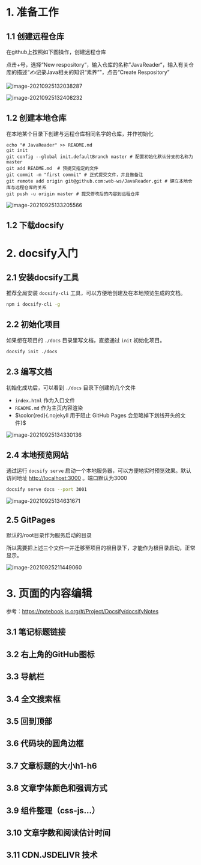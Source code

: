 # 1. 准备工作

## 1.1 创建远程仓库

在github上按照如下图操作，创建远程仓库

点击+号，选择“New respository“，输入仓库的名称”JavaReader“，输入有关仓库的描述“✍记录Java相关的知识“素养””，点击“Create Respository”

![image-20210925132038287](https://i.loli.net/2021/09/25/mYpLePK4EQOGUx6.png)

![image-20210925132408232](https://i.loli.net/2021/09/25/kCp2ODcVmibdJ73.png)

## 1.2 创建本地仓库

在本地某个目录下创建与远程仓库相同名字的仓库，并作初始化

```shell
echo "# JavaReader" >> README.md
git init
git config --global init.defaultBranch master # 配置初始化默认分支的名称为master
git add README.md  # 预提交指定的文件
git commit -m "first commit" # 正式提交文件，并且做备注
git remote add origin git@github.com:web-ws/JavaReader.git # 建立本地仓库与远程仓库的关系
git push -u origin master # 提交修改后的内容到远程仓库
```

![image-20210925133205566](https://i.loli.net/2021/09/25/AVtUqlKJhIyQvo3.png)

## 1.2 下载docsify

# 2. docsify入门

## 2.1 安装docsify工具

推荐全局安装 `docsify-cli` 工具，可以方便地创建及在本地预览生成的文档。

```bash
npm i docsify-cli -g
```

## 2.2 初始化项目

如果想在项目的 `./docs` 目录里写文档，直接通过 `init` 初始化项目。

```bash
docsify init ./docs
```

## 2.3 编写文档

初始化成功后，可以看到 `./docs` 目录下创建的几个文件

- `index.html` 作为入口文件
- `README.md` 作为主页内容渲染
- $\color{red}{.nojekyll 用于阻止 GitHub Pages 会忽略掉下划线开头的文件}$

![image-20210925134330136](https://i.loli.net/2021/09/25/Xzhtq3FQbjCagSf.png)

## 2.4 本地预览网站

通过运行 `docsify serve` 启动一个本地服务器，可以方便地实时预览效果。默认访问地址 [http://localhost:3000](http://localhost:3000/) 。端口默认为3000

```bash
docsify serve docs --port 3001
```

![image-20210925134631671](https://i.loli.net/2021/09/25/2DGyFKeSintWqjE.png)

## 2.5 GitPages

默认的/root目录作为服务启动的目录

所以需要把上述三个文件一并迁移至项目的根目录下，才能作为根目录启动，正常显示。

![image-20210925211449060](https://i.loli.net/2021/09/25/kZP5Msdp6gr4RvX.png)

# 3. 页面的内容编辑

参考：https://notebook.js.org/#/Project/Docsify/docsifyNotes

## 3.1 笔记标题链接

## 3.2 右上角的GitHub图标

## 3.3 导航栏

## 3.4 全文搜索框

## 3.5 回到顶部

## 3.6 代码块的圆角边框

## 3.7 文章标题的大小h1-h6

## 3.8 文章字体颜色和强调方式

## 3.9 组件整理（css-js...）

## 3.10 文章字数和阅读估计时间

## 3.11 CDN.JSDELIVR 技术







